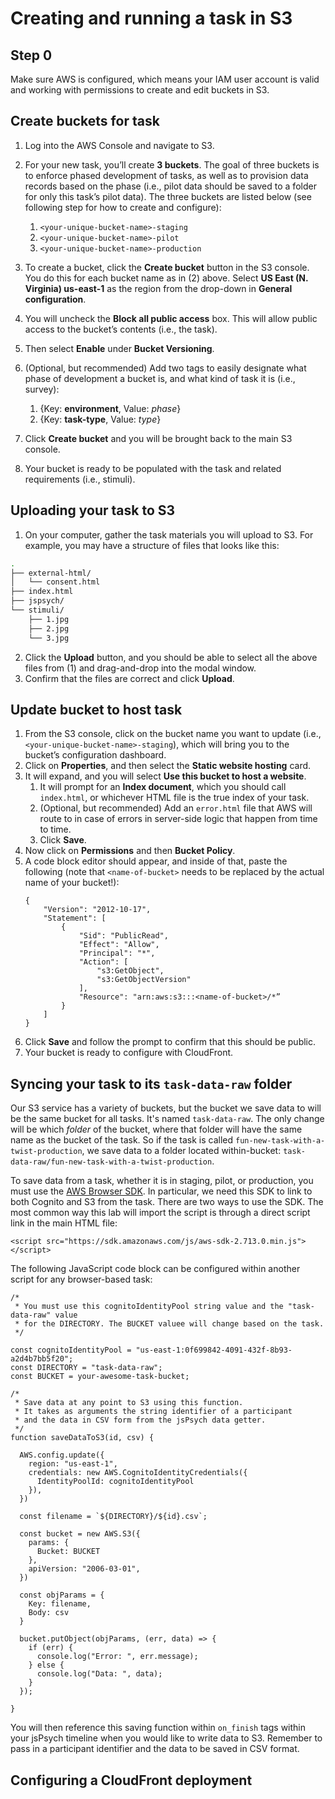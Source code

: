 # Creating and running a task in S3

## Step 0

Make sure AWS is configured, which means your IAM user account is valid and working with permissions to create and edit buckets in S3.

## Create buckets for task

1. Log into the AWS Console and navigate to S3.
2. For your new task, you’ll create **3 buckets**. The goal of three buckets is to enforce phased development of tasks, as well as to provision data records based on the phase (i.e., pilot data should be saved to a folder for only this task’s pilot data). The three buckets are listed below (see following step for how to create and configure):

    1. `<your-unique-bucket-name>-staging`
    2. `<your-unique-bucket-name>-pilot`
    3. `<your-unique-bucket-name>-production`
    
3. To create a bucket, click the **Create bucket** button in the S3 console. You do this for each bucket name as in (2) above. Select **US East (N. Virginia) us-east-1** as the region from the drop-down in **General configuration**.
4. You will uncheck the **Block all public access** box. This will allow public access to the bucket’s contents (i.e., the task).
5. Then select **Enable** under **Bucket Versioning**.
6. (Optional, but recommended) Add two tags to easily designate what phase of development a bucket is, and what kind of task it is (i.e., survey):
    1. {Key: **environment**, Value: *phase*}
    2. {Key: **task-type**, Value: *type*}
7. Click **Create bucket** and you will be brought back to the main S3 console.
8. Your bucket is ready to be populated with the task and related requirements (i.e., stimuli).

## Uploading your task to S3

1. On your computer, gather the task materials you will upload to S3. For example, you may have a structure of files that looks like this:

```bash
.
├── external-html/
│   └── consent.html
├── index.html
├── jspsych/
└── stimuli/
    ├── 1.jpg
    ├── 2.jpg
    └── 3.jpg
```

2. Click the **Upload** button, and you should be able to select all the above files from (1) and drag-and-drop into the modal window.
3. Confirm that the files are correct and click **Upload**.

## Update bucket to host task

1. From the S3 console, click on the bucket name you want to update (i.e., `<your-unique-bucket-name>-staging`), which will bring you to the bucket’s configuration dashboard.
2. Click on **Properties**, and then select the **Static website hosting** card. 
3. It will expand, and you will select **Use this bucket to host a website**.
    1. It will prompt for an **Index document**, which you should call `index.html`, or whichever HTML file is the true index of your task. 
    2. (Optional, but recommended) Add an `error.html` file that AWS will route to in case of errors in server-side logic that happen from time to time.
    3. Click **Save**.
4. Now click on **Permissions** and then **Bucket Policy**.
5. A code block editor should appear, and inside of that, paste the following (note that `<name-of-bucket>` needs to be replaced by the actual name of your bucket!):
    ```
    {
        "Version": "2012-10-17",
        "Statement": [
            {
                "Sid": "PublicRead",
                "Effect": "Allow",
                "Principal": "*",
                "Action": [
                    "s3:GetObject",
                    "s3:GetObjectVersion"
                ],
                "Resource": "arn:aws:s3:::<name-of-bucket>/*”
            }
        ]
    }
    ```
6. Click **Save** and follow the prompt to confirm that this should be public.
7. Your bucket is ready to configure with CloudFront.

## Syncing your task to its `task-data-raw` folder

Our S3 service has a variety of buckets, but the bucket we save data to will be the same bucket for all tasks. It's named `task-data-raw`. The only change will be which _folder_ of the bucket, where that folder will have the same name as the bucket of the task. So if the task is called `fun-new-task-with-a-twist-production`, we save data to a folder located within-bucket: `task-data-raw/fun-new-task-with-a-twist-production`.

To save data from a task, whether it is in staging, pilot, or production, you must use the [AWS Browser SDK](https://aws.amazon.com/sdk-for-browser/). In particular, we need this SDK to link to both Cognito and S3 from the task. There are two ways to use the SDK. The most common way this lab will import the script is through a direct script link in the main HTML file:

```
<script src="https://sdk.amazonaws.com/js/aws-sdk-2.713.0.min.js"></script>
```

The following JavaScript code block can be configured within another script for any browser-based task:

```
/*
 * You must use this cognitoIdentityPool string value and the "task-data-raw" value
 * for the DIRECTORY. The BUCKET valuee will change based on the task.
 */

const cognitoIdentityPool = "us-east-1:0f699842-4091-432f-8b93-a2d4b7bb5f20";
const DIRECTORY = "task-data-raw";
const BUCKET = your-awesome-task-bucket;

/*
 * Save data at any point to S3 using this function.
 * It takes as arguments the string identifier of a participant
 * and the data in CSV form from the jsPsych data getter.
 */
function saveDataToS3(id, csv) {

  AWS.config.update({
    region: "us-east-1",
    credentials: new AWS.CognitoIdentityCredentials({
      IdentityPoolId: cognitoIdentityPool
    }),
  })

  const filename = `${DIRECTORY}/${id}.csv`;

  const bucket = new AWS.S3({
    params: {
      Bucket: BUCKET
    },
    apiVersion: "2006-03-01",
  })

  const objParams = {
    Key: filename,
    Body: csv
  }

  bucket.putObject(objParams, (err, data) => {
    if (err) {
      console.log("Error: ", err.message);
    } else {
      console.log("Data: ", data);
    }
  });

}
```

You will then reference this saving function within `on_finish` tags within your jsPsych timeline when you would like to write data to S3. Remember to pass in a participant identifier and the data to be saved in CSV format.

## Configuring a CloudFront deployment

